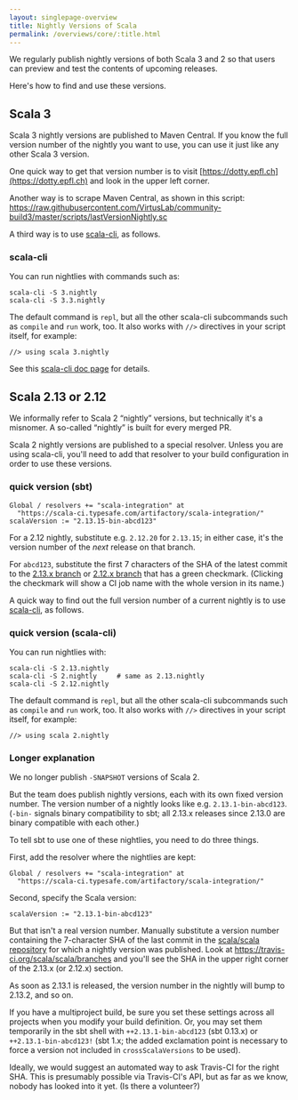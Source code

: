 ```yaml
---
layout: singlepage-overview
title: Nightly Versions of Scala
permalink: /overviews/core/:title.html
---
```


We regularly publish nightly versions of both Scala 3 and 2 so that users can preview and test the contents of upcoming releases.

Here's how to find and use these versions.

## Scala 3

Scala 3 nightly versions are published to Maven Central. If you know the full version number of the nightly you want to use, you can use it just like any other Scala 3 version.

One quick way to get that version number is to visit [https://dotty.epfl.ch](https://dotty.epfl.ch) and look in the upper left corner.

Another way is to scrape Maven Central, as shown in this script: https://raw.githubusercontent.com/VirtusLab/community-build3/master/scripts/lastVersionNightly.sc

A third way is to use [scala-cli](https://scala-cli.virtuslab.org), as follows.

### scala-cli

You can run nightlies with commands such as:

    scala-cli -S 3.nightly
    scala-cli -S 3.3.nightly

The default command is `repl`, but all the other scala-cli subcommands such as `compile` and `run` work, too. It also works with `//>` directives in your script itself, for example:

    //> using scala 3.nightly

See this [scala-cli doc page](https://scala-cli.virtuslab.org/docs/commands/compile#scala-nightlies) for details.

## Scala 2.13 or 2.12

We informally refer to Scala 2 “nightly” versions, but technically it's a misnomer. A so-called “nightly” is built for every merged PR.

Scala 2 nightly versions are published to a special resolver. Unless you are using scala-cli, you'll need to add that resolver to your build configuration in order to use these versions.

### quick version (sbt)

    Global / resolvers += "scala-integration" at
      "https://scala-ci.typesafe.com/artifactory/scala-integration/"
    scalaVersion := "2.13.15-bin-abcd123"

For a 2.12 nightly, substitute e.g. `2.12.20` for `2.13.15`; in either case, it's the version number of the _next_ release on that branch.

For `abcd123`, substitute the first 7 characters of the SHA of the latest commit to the [2.13.x branch](https://github.com/scala/scala/commits/2.13.x) or [2.12.x branch](https://github.com/scala/scala/commits/2.12.x) that has a green checkmark. (Clicking the checkmark will show a CI job name with the whole version in its name.)

A quick way to find out the full version number of a current nightly is to use [scala-cli](https://scala-cli.virtuslab.org), as follows.

### quick version (scala-cli)

You can run nightlies with:

    scala-cli -S 2.13.nightly
    scala-cli -S 2.nightly     # same as 2.13.nightly
    scala-cli -S 2.12.nightly

The default command is `repl`, but all the other scala-cli subcommands such as `compile` and `run` work, too. It also works with `//>` directives in your script itself, for example:

    //> using scala 2.nightly

### Longer explanation

We no longer publish `-SNAPSHOT` versions of Scala 2.

But the team does publish nightly versions, each with its own fixed version number. The version number of a nightly looks like e.g. `2.13.1-bin-abcd123`. (`-bin-` signals binary compatibility to sbt; all 2.13.x releases since 2.13.0 are binary compatible with each other.)

To tell sbt to use one of these nightlies, you need to do three things.

First, add the resolver where the nightlies are kept:

    Global / resolvers += "scala-integration" at
      "https://scala-ci.typesafe.com/artifactory/scala-integration/"

Second, specify the Scala version:

    scalaVersion := "2.13.1-bin-abcd123"

But that isn't a real version number. Manually substitute a version number containing the 7-character SHA of the last commit in the [scala/scala repository](https://github.com/scala/scala) for which a nightly version was published.  Look at https://travis-ci.org/scala/scala/branches and you'll see the SHA in the upper right corner of the 2.13.x (or 2.12.x) section.

As soon as 2.13.1 is released, the version number in the nightly will bump to 2.13.2, and so on.

If you have a multiproject build, be sure you set these settings across all projects when you modify your build definition. Or, you may set them temporarily in the sbt shell with `++2.13.1-bin-abcd123` (sbt 0.13.x) or `++2.13.1-bin-abcd123!` (sbt 1.x; the added exclamation point is necessary to force a version not included in `crossScalaVersions` to be used).

Ideally, we would suggest an automated way to ask Travis-CI for the right SHA. This is presumably possible via Travis-CI's API, but as far as we know, nobody has looked into it yet. (Is there a volunteer?)
